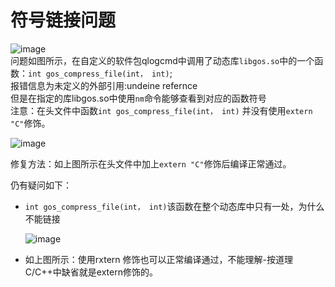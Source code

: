 # 符号链接问题
![image](https://github.com/grow-man/MyLearningRecorder/assets/52662997/44a4c681-e253-4fdf-8bef-0a5363cbc1d5)  
问题如图所示，在自定义的软件包qlogcmd中调用了动态库`libgos.so`中的一个函数：`int gos_compress_file(int， int)`;  
报错信息为未定义的外部引用:undeine refernce   
但是在指定的库libgos.so中使用`nm`命令能够查看到对应的函数符号  
注意：在头文件中函数`int gos_compress_file(int， int)` 并没有使用`extern "C"`修饰。  

![image](https://github.com/grow-man/MyLearningRecorder/assets/52662997/ba632822-d052-4d6c-aa7e-8c955a2dc168)

修复方法：如上图所示在头文件中加上`extern "C"`修饰后编译正常通过。  

仍有疑问如下：  
* `int gos_compress_file(int， int)`该函数在整个动态库中只有一处，为什么不能链接

  ![image](https://github.com/grow-man/MyLearningRecorder/assets/52662997/d733e3e1-c558-4293-90ad-c2e8d27c78d7)

* 如上图所示：使用rxtern 修饰也可以正常编译通过，不能理解-按道理C/C++中缺省就是extern修饰的。
